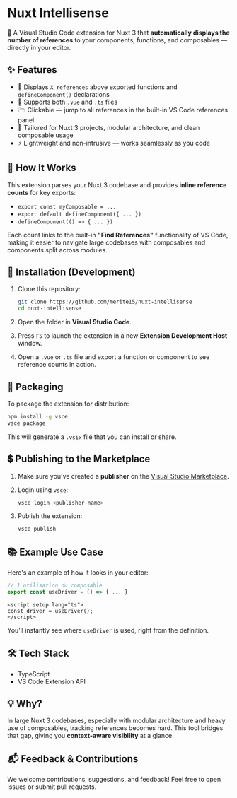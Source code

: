 # Nuxt Intellisense

🌟 A Visual Studio Code extension for Nuxt 3 that **automatically displays the number of references** to your components, functions, and composables — directly in your editor.

## ✨ Features

- 📌 Displays `X references` above exported functions and `defineComponent()` declarations
- 📂 Supports both `.vue` and `.ts` files
- 🗁 Clickable — jump to all references in the built-in VS Code references panel
- 🧠 Tailored for Nuxt 3 projects, modular architecture, and clean composable usage
- ⚡️ Lightweight and non-intrusive — works seamlessly as you code

## 🧪 How It Works

This extension parses your Nuxt 3 codebase and provides **inline reference counts** for key exports:

- `export const myComposable = ...`
- `export default defineComponent({ ... })`
- `defineComponent(() => { ... })`

Each count links to the built-in **"Find References"** functionality of VS Code, making it easier to navigate large codebases with composables and components split across modules.

## 🚀 Installation (Development)

1. Clone this repository:

   ```bash
   git clone https://github.com/merite15/nuxt-intellisense
   cd nuxt-intellisense
   ```

2. Open the folder in **Visual Studio Code**.

3. Press `F5` to launch the extension in a new **Extension Development Host** window.

4. Open a `.vue` or `.ts` file and export a function or component to see reference counts in action.

## 📆 Packaging

To package the extension for distribution:

```bash
npm install -g vsce
vsce package
```

This will generate a `.vsix` file that you can install or share.

## 💲 Publishing to the Marketplace

1. Make sure you’ve created a **publisher** on the [Visual Studio Marketplace](https://marketplace.visualstudio.com/manage).

2. Login using `vsce`:

   ```bash
   vsce login <publisher-name>
   ```

3. Publish the extension:
   ```bash
   vsce publish
   ```

## 📚 Example Use Case

Here's an example of how it looks in your editor:

```ts
// 1 utilisation du composable
export const useDriver = () => { ... }
```

```vue
<script setup lang="ts">
const driver = useDriver();
</script>
```

You’ll instantly see where `useDriver` is used, right from the definition.

## 🛠 Tech Stack

- TypeScript
- VS Code Extension API

## 💡 Why?

In large Nuxt 3 codebases, especially with modular architecture and heavy use of composables, tracking references becomes hard. This tool bridges that gap, giving you **context-aware visibility** at a glance.

## 📬 Feedback & Contributions

We welcome contributions, suggestions, and feedback! Feel free to open issues or submit pull requests.
